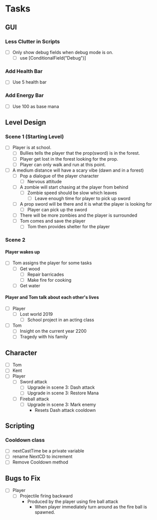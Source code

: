 # Tasks
## GUI
### Less Clutter in Scripts
- [ ] Only show debug fields when debug mode is on.
    - [ ] use [ConditionalField("Debug")]
### Add Health Bar
- [ ] Use 5 health bar
### Add Energy Bar
- [ ] Use 100 as base mana

## Level Design
### Scene 1 (Starting Level)
- [ ] Player is at school.
    - [ ] Bullies tells the player that the prop(sword) is in the forest.
    - [ ] Player get lost in the forest looking for the prop.
    - [ ] Player can only walk and run at this point.
- [ ] A medium distance will have a scary vibe (dawn and in a forest)
    - [ ] Pop a dialogue of the player character
        - [ ] Nervous attitude
    - [ ] A zombie will start chasing at the player from behind
        - [ ] Zombie speed should be slow which leaves
            - [ ] Leave enough time for player to pick up sword
    - [ ] A prop sword will be there and it is what the player is looking for
        - [ ] Player can pick up the sword
    - [ ] There will be more zombies and the player is surrounded
    - [ ] Tom comes and save the player
        - [ ] Tom then provides shelter for the player
### Scene 2
#### Player wakes up
- [ ] Tom assigns the player for some tasks
    - [ ] Get wood
        - [ ] Repair barricades
        - [ ] Make fire for cooking
    - [ ] Get water
#### Player and Tom talk about each other's lives
- [ ] Player
    - [ ] Lost world 2019
        - [ ] School project in an acting class
- [ ] Tom
    - [ ] Insight on the current year 2200
    - [ ] Tragedy with his family

## Character
- [ ] Tom
- [ ] Kent
- [ ] Player
    - [ ] Sword attack
        - [ ] Upgrade in scene 3: Dash attack
        - [ ] Upgrade in scene 3: Restore Mana
    - [ ] Fireball attack
        - [ ] Upgrade in scene 3: Mark enemy
            * Resets Dash attack cooldown

## Scripting
### Cooldown class
- [ ] nextCastTime be a private variable
- [ ] rename NextCD to increment
- [ ] Remove Cooldown method

## Bugs to Fix
- [ ] Player
    - [ ] Projectile firing backward
        * Produced by the player using fire ball attack
            * When player immediately turn around as the fire ball is spawned.
